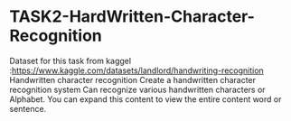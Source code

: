 # TASK2-HardWritten-Character-Recognition
Dataset for this task from kaggel :https://www.kaggle.com/datasets/landlord/handwriting-recognition
Handwritten character recognition
Create a handwritten character recognition system
Can recognize various handwritten characters or
Alphabet. You can expand this content to view the entire content
word or sentence.
